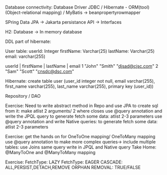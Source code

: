 Database connectivity: 
Database
Driver
JDBC / Hibernate - ORM(tool) (Object-relational mapping) / MyBatis 
-> beanpropertyrowmapper

SPring Data JPA -> Jakarta persistance API
-> Interfaces

H2: Database -> In memory database

DDL part of hibernate:

User table:
userId: Integer
firstName: Varchar(25)
lastName: Varchar(25)
email: varchar(255)

userId | firstName | lastName | email
  1        "John"       "Smith"  "djsad@cjsc.com"
  2         "Sam"       "Scott"  "cnsdc@dsc.com"   

Hibernate: create table user (user_id integer not null, email varchar(255), first_name varchar(255),
last_name varchar(255), primary key (user_id))

Repository / DAO


Exercise:
Need to write abstract method in Repo and use JPA to create sql from it: make atlist 2 arguments/ 2 where closes
use @query annotation and write the JPQL query to generate fetch some data: atlist 2-3 parameters
use @query annotation and write Native queries: to generate fetch some data: atlist 2-3 parameters

Exercise:
get the hands on for OneToOne mapping/ OneToMany mapping
use @query annotation to make more complex queries-> include multiple tables: use Joins 
same query write in JPQL and Native query
Take Home: @ManyToOne and @ManyToMany mapping

Exercise:
FetchType: LAZY
FetchType: EAGER
CASCADE: ALL,PERSIST,DETACH,REMOVE
ORPHAN REMOVAL: TRUE/FALSE
